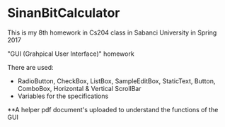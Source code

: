 # SinanBitCalculator

This is my 8th homework in Cs204 class in Sabanci University in Spring 2017


"GUI (Grahpical User Interface)" homework


There are used:

- RadioButton, CheckBox, ListBox, SampleEditBox, StaticText, Button, ComboBox, Horizontal & Vertical ScrollBar
- Variables for the specifications


**A helper pdf document's uploaded to understand the functions of the GUI
